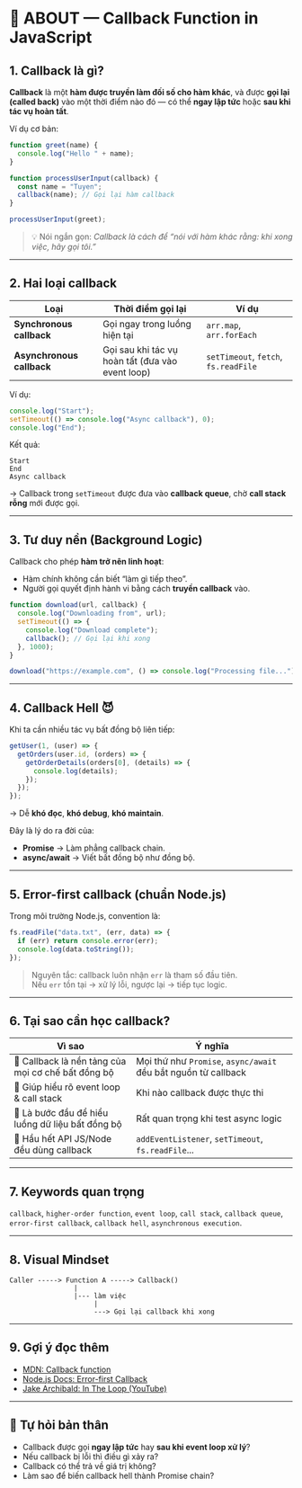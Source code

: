 # 🧠 ABOUT — Callback Function in JavaScript

## 1. Callback là gì?

**Callback** là một **hàm được truyền làm đối số cho hàm khác**, và được **gọi lại (called back)** vào một thời điểm nào đó — có thể **ngay lập tức** hoặc **sau khi tác vụ hoàn tất**.

Ví dụ cơ bản:
```js
function greet(name) {
  console.log("Hello " + name);
}

function processUserInput(callback) {
  const name = "Tuyen";
  callback(name); // Gọi lại hàm callback
}

processUserInput(greet);
```

> 💡 Nói ngắn gọn: *Callback là cách để “nói với hàm khác rằng: khi xong việc, hãy gọi tôi.”*

---

## 2. Hai loại callback

| Loại | Thời điểm gọi lại | Ví dụ |
|------|--------------------|-------|
| **Synchronous callback** | Gọi ngay trong luồng hiện tại | `arr.map`, `arr.forEach` |
| **Asynchronous callback** | Gọi sau khi tác vụ hoàn tất (đưa vào event loop) | `setTimeout`, `fetch`, `fs.readFile` |

Ví dụ:
```js
console.log("Start");
setTimeout(() => console.log("Async callback"), 0);
console.log("End");
```
Kết quả:
```
Start
End
Async callback
```
→ Callback trong `setTimeout` được đưa vào **callback queue**, chờ **call stack rỗng** mới được gọi.

---

## 3. Tư duy nền (Background Logic)

Callback cho phép **hàm trở nên linh hoạt**:
- Hàm chính không cần biết “làm gì tiếp theo”.
- Người gọi quyết định hành vi bằng cách **truyền callback** vào.

```js
function download(url, callback) {
  console.log("Downloading from", url);
  setTimeout(() => {
    console.log("Download complete");
    callback(); // Gọi lại khi xong
  }, 1000);
}

download("https://example.com", () => console.log("Processing file..."));
```

---

## 4. Callback Hell 😈

Khi ta cần nhiều tác vụ bất đồng bộ liên tiếp:
```js
getUser(1, (user) => {
  getOrders(user.id, (orders) => {
    getOrderDetails(orders[0], (details) => {
      console.log(details);
    });
  });
});
```
→ Dễ **khó đọc**, **khó debug**, **khó maintain**.

Đây là lý do ra đời của:
- **Promise** → Làm phẳng callback chain.
- **async/await** → Viết bất đồng bộ như đồng bộ.

---

## 5. Error-first callback (chuẩn Node.js)

Trong môi trường Node.js, convention là:
```js
fs.readFile("data.txt", (err, data) => {
  if (err) return console.error(err);
  console.log(data.toString());
});
```

> Nguyên tắc: callback luôn nhận `err` là tham số đầu tiên.  
> Nếu `err` tồn tại → xử lý lỗi, ngược lại → tiếp tục logic.

---

## 6. Tại sao cần học callback?

| Vì sao | Ý nghĩa |
|--------|----------|
| 🧩 Callback là nền tảng của mọi cơ chế bất đồng bộ | Mọi thứ như `Promise`, `async/await` đều bắt nguồn từ callback |
| 🧠 Giúp hiểu rõ event loop & call stack | Khi nào callback được thực thi |
| 🧱 Là bước đầu để hiểu luồng dữ liệu bất đồng bộ | Rất quan trọng khi test async logic |
| 🧰 Hầu hết API JS/Node đều dùng callback | `addEventListener`, `setTimeout`, `fs.readFile`... |

---

## 7. Keywords quan trọng
`callback`, `higher-order function`, `event loop`, `call stack`, `callback queue`, `error-first callback`, `callback hell`, `asynchronous execution`.

---

## 8. Visual Mindset
```
Caller -----> Function A -----> Callback()
                |
                |--- làm việc
                     |
                     ---> Gọi lại callback khi xong
```

---

## 9. Gợi ý đọc thêm
- [MDN: Callback function](https://developer.mozilla.org/en-US/docs/Glossary/Callback_function)
- [Node.js Docs: Error-first Callback](https://nodejs.org/en/knowledge/getting-started/control-flow/what-are-callbacks/)
- [Jake Archibald: In The Loop (YouTube)](https://www.youtube.com/watch?v=cCOL7MC4Pl0)

---

## 💬 Tự hỏi bản thân
- Callback được gọi **ngay lập tức** hay **sau khi event loop xử lý**?
- Nếu callback bị lỗi thì điều gì xảy ra?
- Callback có thể trả về giá trị không?
- Làm sao để biến callback hell thành Promise chain?
